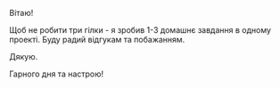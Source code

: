 Вітаю!

Щоб не робити три гілки - я зробив 1-3 домашнє завдання в одному проекті. Буду радий відгукам та побажанням.

Дякую.

Гарного дня та настрою!